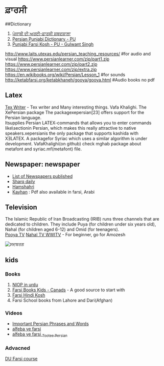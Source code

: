 # ਫ਼ਾਰਸੀ

##Dictionary
1. [ਪੰਜਾਬੀ ਦੀ ਅਰਈ-ਫ਼ਾਰਸੀ ਸ਼ਬਦਸ਼ਾਲਾ](https://archive.org/details/dli.language.1538/mode/2up)
2. [Persian Punjabi Dictionary - PU](https://archive.org/details/PersianPunjabiDictionary/page/n1/mode/2up)
3. [Punjabi Farsi Kosh - PU - Gulwant Singh](https://archive.org/details/punjabi-persian-dictionary/mode/2up)


http://www.laits.utexas.edu/persian_teaching_resources/ #for audio and visual
	https://www.persianlearner.com/zip/part1.zip
	https://www.persianlearner.com/zip/part2.zip
	https://www.persianlearner.com/zip/extra.zip
https://en.wikibooks.org/wiki/Persian/Lesson_1          #for sounds
http://ketabfarsi.org/ketabkhaneh/gooya/gooya.html		#Audio books no pdf

## Latex
[Tex Writer](http://behdad.org/) - Tex writer and Many interesting things.
Vafa Khalighi. The XePersian package
The packagexepersian[23] offers support for the Persian language.  
Itsupplies Persian LATEX-commands that allows you to enter commands like\sectionin Persian, which makes this really attractive to native speakers.xepersianis the only package that supports kashida with XƎLATEX. A packagefor Syriac which uses a similar algorithm is under development.
VafaKhalighi(on github) check mghab package about metafont and syriac.mf(metafont) file.

## Newspaper: newspaper
- [List of Newspapers published](https://www.parstimes.com/papers.html)
- [Sharq daily](http://sharghdaily.com/fa/main/page)
- [Hamshahri](https://www.hamshahrionline.ir/)
- [Kayhan](https://kayhan.ir/) : Pdf also available in farsi, Arabi


## Television
The Islamic Republic of Iran Broadcasting (IRIB) runs three channels that are dedicated to children. They include Puya (for children under six years old), Nahal (for children aged 6-12) and Omid (for teenagers).  
[Pooya TV](http://www.pooyatv.ir/clips/misc/item/212972-%DA%A9%D9%84%DB%8C%D9%BE-%D8%AF%D9%86%DB%8C%D8%A7%DB%8C-%D8%B2%DB%8C%D8%A8%D8%A7)
[Nahal TV ](http://nahaltv.ir/index)
[WWITV](https://wwitv.com/tv_channels/7490.htm) - For beginner, go for Amozesh

![ਸਦਬਰਗ](http://lokaai.com/wp/wp-content/uploads/2020/02/13p2.jpg)

## kids
### Books
1. [NIOP in urdu](https://www.nios.ac.in/online-course-material/secondary-courses/persian-(236).aspx)
2. [Farsi Books Kids - Canads](https://maktab.ca/farsi/) - A good source to start with
3. [Farsi Hindi Kosh](https://www.chdpublication.education.gov.in/ebook/b119/content/Farsi-Hindi%20Kosh.pdf)
4. Farsi School books from Lahore and Dari(Afghan)
                      

<!--- Vidoes session for beginners. Un-ordered list with Asterisk --->
### Videos
* [Important Persian Phrases and Words](https://youtu.be/APWfEjUaAuo?list=PLXveRoE0ZKN83ssrmvFv4qsIoLlKjoQGP)
* [alfeba ye farsi](https://www.youtube.com/watch?v=JbS-I1I6c0k)
* [alfeba ye farsi <sub>Tootee Persian</sub>](https://www.youtube.com/watch?v=GcorqzsAHtc)

### Advacned
[DU Farsi course](https://persian.du.ac.in/courses.html)

